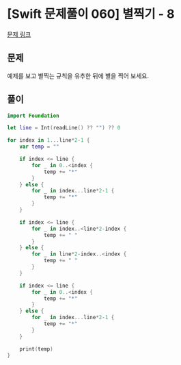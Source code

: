 # [Swift 문제풀이 060] 별찍기 - 8

[문제 링크](https://www.acmicpc.net/problem/2445)

## 문제

예제를 보고 별찍는 규칙을 유추한 뒤에 별을 찍어 보세요.

## 풀이

```swift 
import Foundation

let line = Int(readLine() ?? "") ?? 0

for index in 1...line*2-1 {
    var temp = ""

    if index <= line {
        for _ in 0..<index {
            temp += "*"
        }
    } else {
        for _ in index...line*2-1 {
            temp += "*"
        }
    }

    if index <= line {
        for _ in index..<line*2-index {
            temp += " "
        }
    } else {
        for _ in line*2-index..<index {
            temp += " "
        }
    }

    if index <= line {
        for _ in 0..<index {
            temp += "*"
        }
    } else {
        for _ in index...line*2-1 {
            temp += "*"
        }
    }

    print(temp)
}
```
